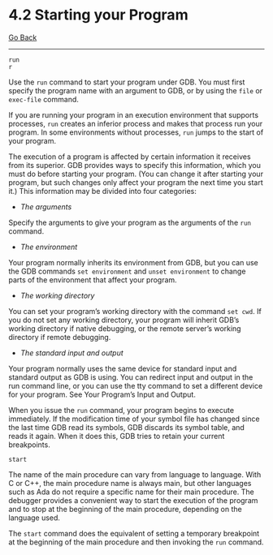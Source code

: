 # 4.2 Starting your Program

[Go Back](./4_Running_Programs_Under_GDB.md)

----

```
run
r
```
Use the ``run`` command to start your program under GDB. You must first specify the program name with an argument to GDB, or by using the ``file`` or ``exec-file`` command.

If you are running your program in an execution environment that supports processes, ``run`` creates an inferior process and makes that process run your program. In some environments without processes, ``run`` jumps to the start of your program.

The execution of a program is affected by certain information it receives from its superior. GDB provides ways to specify this information, which you must do before starting your program. (You can change it after starting your program, but such changes only affect your program the next time you start it.) This information may be divided into four categories:

 - _The arguments_

 Specify the arguments to give your program as the arguments of the ``run`` command.

 - _The environment_

 Your program normally inherits its environment from GDB, but you can use the GDB commands ``set environment`` and ``unset environment`` to change parts of the environment that affect your program.

 - _The working directory_

 You can set your program’s working directory with the command ``set cwd``. If you do not set any working directory, your program will inherit GDB’s working directory if native debugging, or the remote server’s working directory if remote debugging.

 - _The standard input and output_

 Your program normally uses the same device for standard input and standard output as GDB is using. You can redirect input and output in the run command line, or you can use the tty command to set a different device for your program. See Your Program’s Input and Output.


When you issue the ``run`` command, your program begins to execute immediately. If the modification time of your symbol file has changed since the last time GDB read its symbols, GDB discards its symbol table, and reads it again. When it does this, GDB tries to retain your current breakpoints.

```
start
```
The name of the main procedure can vary from language to language. With C or C++, the main procedure name is always main, but other languages such as Ada do not require a specific name for their main procedure. The debugger provides a convenient way to start the execution of the program and to stop at the beginning of the main procedure, depending on the language used.

The ``start`` command does the equivalent of setting a temporary breakpoint at the beginning of the main procedure and then invoking the ``run`` command.
